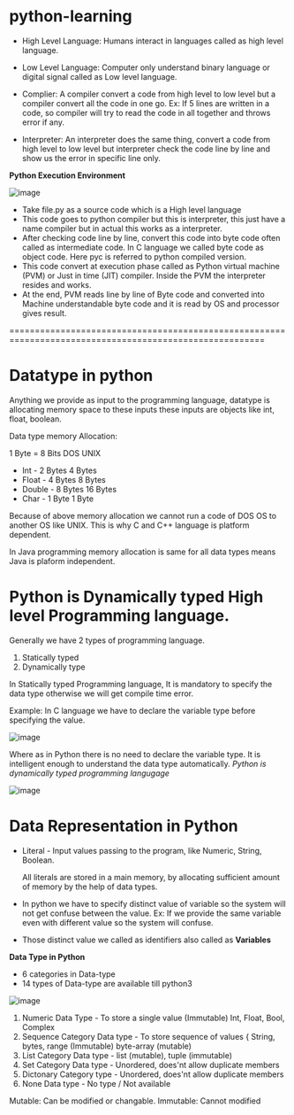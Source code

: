 # python-learning

* High Level Language: Humans interact in languages called as high level language.

* Low Level Language: Computer only understand binary language or digital signal called as Low level language.

* Complier: A compiler convert a code from high level to low level but a compiler convert all the code in one go. Ex: If 5 lines are written in a code, so compiler will try to read the code in  all together and throws error if any.

* Interpreter: An interpreter does the same thing, convert a code from high level to low level but interpreter check the code line by line and show us the error in specific line only.

**Python Execution Environment**

![image](https://github.com/sunnyvalechha/python-learning/assets/59471885/edc57540-3aa1-41fb-996c-4f0ab697144f)

* Take file.py as a source code which is a High level language
* This code goes to python compiler but this is interpreter, this just have a name compiler but in actual this works as a interpreter.
* After checking code line by line, convert this code into byte code often called as intermediate code. In C language we called byte code as object code. Here pyc is referred to python compiled version.
* This code convert at execution phase called as Python virtual machine (PVM) or Just in time (JIT) compiler. Inside the PVM the interpreter resides and works.
* At the end, PVM reads line by line of Byte code and converted into Machine understandable byte code and it is read by OS and processor gives result.

========================================================================================================

# Datatype in python

Anything we provide as input to the programming language, datatype is allocating memory space to these inputs these inputs are objects like int, float, boolean.

Data type memory Allocation:

1 Byte = 8 Bits
              DOS       UNIX
* Int    -    2 Bytes  4 Bytes
* Float  -    4 Bytes  8 Bytes
* Double -    8 Bytes  16 Bytes
* Char   -    1 Byte   1 Byte

Because of above memory allocation we cannot run a code of DOS OS to another OS like UNIX. This is why C and C++ language is platform dependent.

In Java programming memory allocation is same for all data types means Java is plaform independent.

# Python is Dynamically typed High level Programming language.

Generally we have 2 types of programming language.

1. Statically typed
2. Dynamically type

In Statically typed Programming language, It is mandatory to specify the data type otherwise we will get compile time error.

Example: In C language we have to declare the variable type before specifying the value.

![image](https://github.com/sunnyvalechha/python-learning/assets/59471885/23aaca87-322b-4192-a5df-59b17182bd46)

Where as in Python there is no need to declare the variable type. It is intelligent enough to understand the data type automatically. *Python is dynamically typed programming langugage*

![image](https://github.com/sunnyvalechha/python-learning/assets/59471885/4a83abdc-c2dc-4101-8076-31c7019eacd2)

# Data Representation in Python

* Literal - Input values passing to the program, like Numeric, String, Boolean.

  All literals are stored in a main memory, by allocating sufficient amount of memory by the help of data types.

* In python we have to specify distinct value of variable so the system will not get confuse between the value. Ex: If we provide the same variable even with different value so the system will confuse.
* Those distinct value we called as identifiers also called as **Variables**

**Data Type in Python**

* 6 categories in Data-type
* 14 types of Data-type are available till python3

![image](https://github.com/sunnyvalechha/python-learning/assets/59471885/a9717e88-d370-49cf-8e21-d5e009c38368)


1. Numeric Data Type             - To store a single value (Immutable) Int, Float, Bool, Complex
2. Sequence Category Data type   - To store sequence of values  { String, bytes, range (Immutable)  byte-array (mutable)
3. List Category Data type       - list (mutable), tuple (immutable)
4. Set Category Data type        - Unordered, does'nt allow duplicate members 
5. Dictonary Category type       - Unordered, does'nt allow duplicate members
6. None Data type                - No type / Not available

Mutable: Can be modified or changable.
Immutable: Cannot modified




